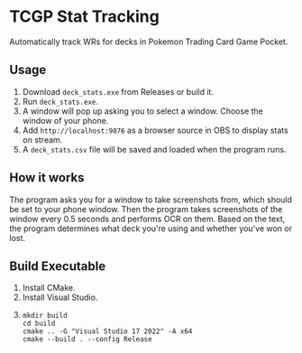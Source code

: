 # TCGP Stat Tracking

Automatically track WRs for decks in Pokemon Trading Card Game Pocket.

## Usage
1. Download `deck_stats.exe` from Releases or build it.
2. Run `deck_stats.exe`.
3. A window will pop up asking you to select a window. Choose the window of your phone.
4. Add `http://localhost:9876` as a browser source in OBS to display stats on stream.
5. A `deck_stats.csv` file will be saved and loaded when the program runs.

## How it works
The program asks you for a window to take screenshots from, which should be set to your phone window. Then the program takes screenshots of the window every 0.5 seconds and performs OCR on them. Based on the text, the program determines what deck you're using and whether you've won or lost. 

## Build Executable
1. Install CMake.
2. Install Visual Studio.
3. ```
   mkdir build
   cd build
   cmake .. -G "Visual Studio 17 2022" -A x64
   cmake --build . --config Release
   ```